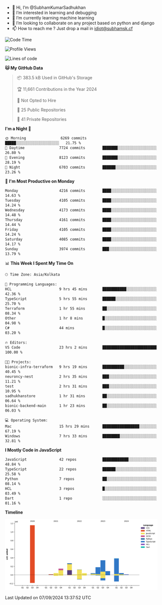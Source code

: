 - 👋 Hi, I’m @SubhamKumarSadhukhan
- 👀 I’m interested in learning and debugging
- 🌱 I’m currently learning machine learning
- 💞️ I’m looking to collaborate on any project based on python and django
- 📫 How to reach me ?
      Just drop a mail in idiot@subhamsk.cf

<!---
SubhamKumarSadhukhan/SubhamKumarSadhukhan is a ✨ special ✨ repository because its `README.md` (this file) appears on your GitHub profile.
You can click the Preview link to take a look at your changes.
--->


<!--START_SECTION:waka-->
![Code Time](http://img.shields.io/badge/Code%20Time-2%2C476%20hrs%2020%20mins-blue)

![Profile Views](http://img.shields.io/badge/Profile%20Views-1-blue)

![Lines of code](https://img.shields.io/badge/From%20Hello%20World%20I%27ve%20Written-2.9%20million%20lines%20of%20code-blue)

**🐱 My GitHub Data** 

> 📦 383.5 kB Used in GitHub's Storage 
 > 
> 🏆 11,661 Contributions in the Year 2024
 > 
> 🚫 Not Opted to Hire
 > 
> 📜 25 Public Repositories 
 > 
> 🔑 41 Private Repositories 
 > 
**I'm a Night 🦉** 

```text
🌞 Morning                6269 commits        █████░░░░░░░░░░░░░░░░░░░░   21.75 % 
🌆 Daytime                7724 commits        ███████░░░░░░░░░░░░░░░░░░   26.80 % 
🌃 Evening                8123 commits        ███████░░░░░░░░░░░░░░░░░░   28.19 % 
🌙 Night                  6703 commits        ██████░░░░░░░░░░░░░░░░░░░   23.26 % 
```
📅 **I'm Most Productive on Monday** 

```text
Monday                   4216 commits        ████░░░░░░░░░░░░░░░░░░░░░   14.63 % 
Tuesday                  4105 commits        ████░░░░░░░░░░░░░░░░░░░░░   14.24 % 
Wednesday                4173 commits        ████░░░░░░░░░░░░░░░░░░░░░   14.48 % 
Thursday                 4161 commits        ████░░░░░░░░░░░░░░░░░░░░░   14.44 % 
Friday                   4105 commits        ████░░░░░░░░░░░░░░░░░░░░░   14.24 % 
Saturday                 4085 commits        ████░░░░░░░░░░░░░░░░░░░░░   14.17 % 
Sunday                   3974 commits        ███░░░░░░░░░░░░░░░░░░░░░░   13.79 % 
```


📊 **This Week I Spent My Time On** 

```text
🕑︎ Time Zone: Asia/Kolkata

💬 Programming Languages: 
HCL                      9 hrs 45 mins       ███████████░░░░░░░░░░░░░░   42.36 % 
TypeScript               5 hrs 55 mins       ██████░░░░░░░░░░░░░░░░░░░   25.70 % 
Terraform                1 hr 55 mins        ██░░░░░░░░░░░░░░░░░░░░░░░   08.34 % 
Other                    1 hr 8 mins         █░░░░░░░░░░░░░░░░░░░░░░░░   04.98 % 
C#                       44 mins             █░░░░░░░░░░░░░░░░░░░░░░░░   03.20 % 

🔥 Editors: 
VS Code                  23 hrs 2 mins       █████████████████████████   100.00 % 

🐱‍💻 Projects: 
bionic-infra-terraform   9 hrs 19 mins       ██████████░░░░░░░░░░░░░░░   40.45 % 
neuroncy-nest            2 hrs 35 mins       ███░░░░░░░░░░░░░░░░░░░░░░   11.21 % 
test                     2 hrs 31 mins       ███░░░░░░░░░░░░░░░░░░░░░░   10.95 % 
sadhukhanstore           1 hr 31 mins        ██░░░░░░░░░░░░░░░░░░░░░░░   06.64 % 
bionic-backend-main      1 hr 23 mins        ██░░░░░░░░░░░░░░░░░░░░░░░   06.03 % 

💻 Operating System: 
Mac                      15 hrs 29 mins      █████████████████░░░░░░░░   67.19 % 
Windows                  7 hrs 33 mins       ████████░░░░░░░░░░░░░░░░░   32.81 % 
```

**I Mostly Code in JavaScript** 

```text
JavaScript               42 repos            ████████████░░░░░░░░░░░░░   48.84 % 
TypeScript               22 repos            ██████░░░░░░░░░░░░░░░░░░░   25.58 % 
Python                   7 repos             ██░░░░░░░░░░░░░░░░░░░░░░░   08.14 % 
HCL                      3 repos             █░░░░░░░░░░░░░░░░░░░░░░░░   03.49 % 
Dart                     1 repo              ░░░░░░░░░░░░░░░░░░░░░░░░░   01.16 % 
```



**Timeline**

![Lines of Code chart](https://raw.githubusercontent.com/SubhamKumarSadhukhan/SubhamKumarSadhukhan/main/assets/bar_graph.png)


 Last Updated on 07/09/2024 13:37:52 UTC
<!--END_SECTION:waka-->
